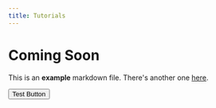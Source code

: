 ```yaml
---
title: Tutorials
---
```


# Coming Soon

This is an **example** markdown file. There's another one [here](/terms).

<Button colorScheme="blue">Test Button</Button>